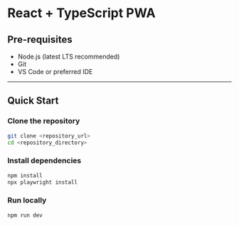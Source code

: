 # React + TypeScript PWA

## Pre-requisites

- Node.js (latest LTS recommended)
- Git
- VS Code or preferred IDE

---

## Quick Start

### Clone the repository

```bash
git clone <repository_url>
cd <repository_directory>
```

### Install dependencies

```bash
npm install
npx playwright install
```

### Run locally

```bash
npm run dev
```
